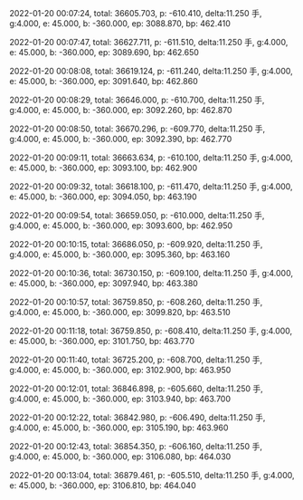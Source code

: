 2022-01-20 00:07:24, total: 36605.703, p: -610.410, delta:11.250 手, g:4.000, e: 45.000, b: -360.000, ep: 3088.870, bp: 462.410

2022-01-20 00:07:47, total: 36627.711, p: -611.510, delta:11.250 手, g:4.000, e: 45.000, b: -360.000, ep: 3089.690, bp: 462.650

2022-01-20 00:08:08, total: 36619.124, p: -611.240, delta:11.250 手, g:4.000, e: 45.000, b: -360.000, ep: 3091.640, bp: 462.860

2022-01-20 00:08:29, total: 36646.000, p: -610.700, delta:11.250 手, g:4.000, e: 45.000, b: -360.000, ep: 3092.260, bp: 462.870

2022-01-20 00:08:50, total: 36670.296, p: -609.770, delta:11.250 手, g:4.000, e: 45.000, b: -360.000, ep: 3092.390, bp: 462.770

2022-01-20 00:09:11, total: 36663.634, p: -610.100, delta:11.250 手, g:4.000, e: 45.000, b: -360.000, ep: 3093.100, bp: 462.900

2022-01-20 00:09:32, total: 36618.100, p: -611.470, delta:11.250 手, g:4.000, e: 45.000, b: -360.000, ep: 3094.050, bp: 463.190

2022-01-20 00:09:54, total: 36659.050, p: -610.000, delta:11.250 手, g:4.000, e: 45.000, b: -360.000, ep: 3093.600, bp: 462.950

2022-01-20 00:10:15, total: 36686.050, p: -609.920, delta:11.250 手, g:4.000, e: 45.000, b: -360.000, ep: 3095.360, bp: 463.160

2022-01-20 00:10:36, total: 36730.150, p: -609.100, delta:11.250 手, g:4.000, e: 45.000, b: -360.000, ep: 3097.940, bp: 463.380

2022-01-20 00:10:57, total: 36759.850, p: -608.260, delta:11.250 手, g:4.000, e: 45.000, b: -360.000, ep: 3099.820, bp: 463.510

2022-01-20 00:11:18, total: 36759.850, p: -608.410, delta:11.250 手, g:4.000, e: 45.000, b: -360.000, ep: 3101.750, bp: 463.770

2022-01-20 00:11:40, total: 36725.200, p: -608.700, delta:11.250 手, g:4.000, e: 45.000, b: -360.000, ep: 3102.900, bp: 463.950

2022-01-20 00:12:01, total: 36846.898, p: -605.660, delta:11.250 手, g:4.000, e: 45.000, b: -360.000, ep: 3103.940, bp: 463.700

2022-01-20 00:12:22, total: 36842.980, p: -606.490, delta:11.250 手, g:4.000, e: 45.000, b: -360.000, ep: 3105.190, bp: 463.960

2022-01-20 00:12:43, total: 36854.350, p: -606.160, delta:11.250 手, g:4.000, e: 45.000, b: -360.000, ep: 3106.080, bp: 464.030

2022-01-20 00:13:04, total: 36879.461, p: -605.510, delta:11.250 手, g:4.000, e: 45.000, b: -360.000, ep: 3106.810, bp: 464.040